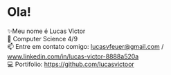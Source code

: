 # Ola!

✨Meu nome é Lucas Victor                                                                                                                                                          
📖 Computer Science 4/9                                                                                                                                                            
📫 Entre em contato comigo: lucasvfeuer@gmail.com / www.linkedin.com/in/lucas-victor-8888a520a                                                                                     
💻 Portifolio: https://github.com/lucasvictoor
